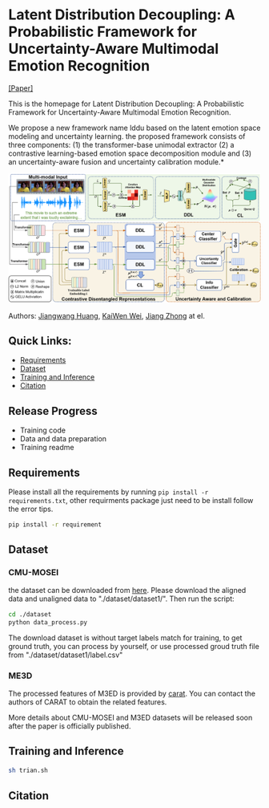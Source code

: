 # Latent Distribution Decoupling: A Probabilistic Framework for Uncertainty-Aware Multimodal Emotion Recognition
[\[Paper\]](https://arxiv.org/abs/2312.08379)

This is the homepage for Latent Distribution Decoupling: A Probabilistic Framework for Uncertainty-Aware Multimodal Emotion Recognition.

We propose a new framework name lddu based on the latent emotion space modeling and uncertainty learning. the proposed framework consists of three components: (1) the transformer-base unimodal extractor (2) a contrastive learning-based emotion space decomposition module and (3) an uncertainty-aware fusion and uncertainty calibration module.*

![LDDU Framework](./images/framework_v2.png)

Authors: [Jiangwang Huang](huangjiangwang@stu.cqu.edu.cn), [KaiWen Wei](weikaiwen@cqu.edu.cn), [Jiang Zhong](zhongjiang@cqu.edu.cn) at el.

## Quick Links:
- [Requirements](#requirements)
- [Dataset](#dataset)
- [Training and Inference](#training-and-inference)
- [Citation](#citation)

## Release Progress
- Training code
- Data and data preparation
- Training readme

## Requirements
Please install all the requirements by running `pip install -r requirements.txt`, other requirments package just need to be install follow the error tips.
```bash
pip install -r requirement
```
## Dataset
### CMU-MOSEI
the dataset can be downloaded from [here](https://drive.google.com/drive/folders/1umLIjIlL8Y1oWYzU2L6UyPTHFQx7RREB). Please download the aligned data and unaligned data to "./dataset/dataset1/". Then run the script:
```bash
cd ./dataset
python data_process.py
```
The download dataset is without target labels match for training, to get ground truth, you can process by yourself, or use processed groud truth file from "./dataset/dataset1/label.csv"

### ME3D
The processed features of M3ED is provided by [carat](https://github.com/chengzju/CARAT.git). You can contact the authors of CARAT to obtain the related features.

More details about CMU-MOSEI and M3ED datasets will be released soon after the paper is officially published.

## Training and Inference 

```bash
sh trian.sh
```
## Citation
```code

```
